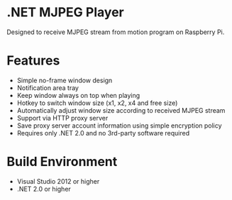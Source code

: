 # .NET MJPEG Player

 Designed to receive MJPEG stream from motion program on Raspberry Pi.

# Features

- Simple no-frame window design
- Notification area tray
- Keep window always on top when playing
- Hotkey to switch window size (x1, x2, x4 and free size)
- Automatically adjust window size according to received MJPEG stream
- Support via HTTP proxy server
- Save proxy server account information using simple encryption policy
- Requires only .NET 2.0 and no 3rd-party software required

# Build Environment

- Visual Studio 2012 or higher
- .NET 2.0 or higher
